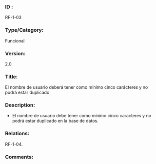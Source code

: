 ### ID : 
RF-1-03

### Type/Category:
Funcional

### Version:
2.0

### Title:
El nombre de usuario deberá tener como mínimo cinco carácteres y no podrá estar duplicado

### Description:
- El nombre de usuario debe tener como mínimo cinco caracteres y no podrá estar duplicado en la base de datos.


### Relations:
RF-1-04.

### Comments:
